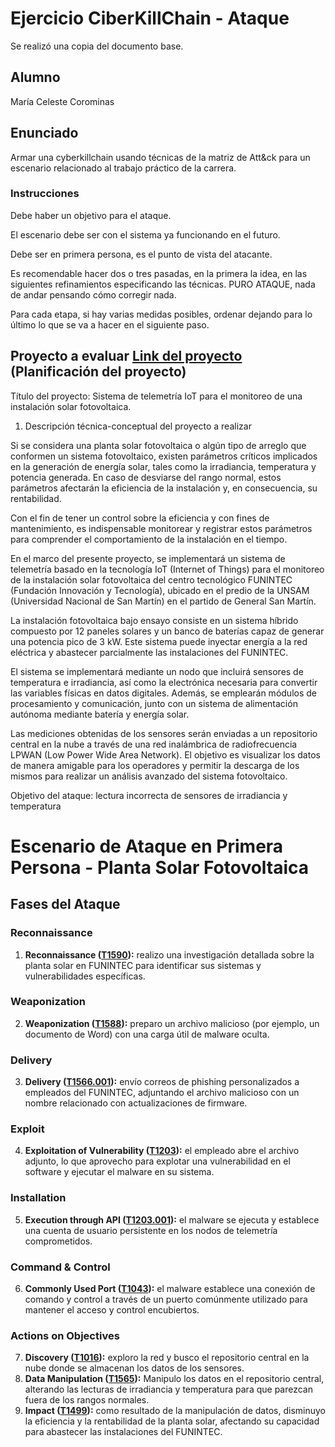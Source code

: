 # Ejercicio CiberKillChain - Ataque

Se realizó una copia del documento base.

## Alumno

María Celeste Corominas

## Enunciado

Armar una cyberkillchain usando técnicas de la matriz de Att&ck para un escenario relacionado al trabajo práctico de la carrera.

### Instrucciones

Debe haber un objetivo para el ataque.

El escenario debe ser con el sistema ya funcionando en el futuro.

Debe ser en primera persona, es el punto de vista del atacante.

Es recomendable hacer dos o tres pasadas, en la primera la idea, en las siguientes refinamientos especificando las técnicas.
PURO ATAQUE, nada de andar pensando cómo corregir nada.

Para cada etapa, si hay varias medidas posibles, ordenar dejando para lo último lo que se va a hacer en el siguiente paso.

## Proyecto a evaluar [Link del proyecto](https://drive.google.com/file/d/13oywnHMYzkZYbOrDkvb4XrXcFceKPUe4/view?usp=drive_link) (Planificación del proyecto)

Título del proyecto: Sistema de telemetría IoT para el monitoreo de una instalación solar fotovoltaica.

1. Descripción técnica-conceptual del proyecto a realizar

Si se considera una planta solar fotovoltaica o algún tipo de arreglo que conformen un sistema fotovoltaico, existen parámetros críticos implicados en la generación de energía solar, tales como la irradiancia, temperatura y potencia generada. En caso de desviarse del rango normal, estos parámetros afectarán la eficiencia de la instalación y, en consecuencia, su rentabilidad.

Con el fin de tener un control sobre la eficiencia y con fines de mantenimiento, es indispensable monitorear y registrar estos parámetros para comprender el comportamiento de la instalación en el tiempo.

En el marco del presente proyecto, se implementará un sistema de telemetría basado en la tecnología IoT (Internet of Things) para el monitoreo de la instalación solar fotovoltaica del centro tecnológico FUNINTEC (Fundación Innovación y Tecnología), ubicado en el predio de la UNSAM (Universidad Nacional de San Martín) en el partido de General San Martín.

La instalación fotovoltaica bajo ensayo consiste en un sistema híbrido compuesto por 12 paneles solares y un banco de baterías capaz de generar una potencia pico de 3 kW. Este sistema puede inyectar energía a la red eléctrica y abastecer parcialmente las instalaciones del FUNINTEC.

El sistema se implementará mediante un nodo que incluirá sensores de temperatura e irradiancia, así como la electrónica necesaria para convertir las variables físicas en datos digitales. Además, se emplearán módulos de procesamiento y comunicación, junto con un sistema de alimentación autónoma mediante batería y energía solar.

Las mediciones obtenidas de los sensores serán enviadas a un repositorio central en la nube a través de una red inalámbrica de radiofrecuencia LPWAN (Low Power Wide Area Network). El objetivo es visualizar los datos de manera amigable para los operadores y permitir la descarga de los mismos para realizar un análisis avanzado del sistema fotovoltaico.

Objetivo del ataque: lectura incorrecta de sensores de irradiancia y temperatura

# Escenario de Ataque en Primera Persona - Planta Solar Fotovoltaica

## Fases del Ataque

### Reconnaissance
1. **Reconnaissance ([T1590](https://attack.mitre.org/techniques/T1590)):** realizo una investigación detallada sobre la planta solar en FUNINTEC para identificar sus sistemas y vulnerabilidades específicas.

### Weaponization
2. **Weaponization ([T1588](https://attack.mitre.org/techniques/T1588)):** preparo un archivo malicioso (por ejemplo, un documento de Word) con una carga útil de malware oculta.

### Delivery
3. **Delivery ([T1566.001](https://attack.mitre.org/techniques/T1566/001)):** envío correos de phishing personalizados a empleados del FUNINTEC, adjuntando el archivo malicioso con un nombre relacionado con actualizaciones de firmware.

### Exploit
4. **Exploitation of Vulnerability ([T1203](https://attack.mitre.org/techniques/T1203)):** el empleado abre el archivo adjunto, lo que aprovecho para explotar una vulnerabilidad en el software y ejecutar el malware en su sistema.

### Installation
5. **Execution through API ([T1203.001](https://attack.mitre.org/techniques/T1203/001)):** el malware se ejecuta y establece una cuenta de usuario persistente en los nodos de telemetría comprometidos.

### Command & Control
6. **Commonly Used Port ([T1043](https://attack.mitre.org/techniques/T1043)):** el malware establece una conexión de comando y control a través de un puerto comúnmente utilizado para mantener el acceso y control encubiertos.

### Actions on Objectives
7. **Discovery ([T1016](https://attack.mitre.org/techniques/T1016)):** exploro la red y busco el repositorio central en la nube donde se almacenan los datos de los sensores.
8. **Data Manipulation ([T1565](https://attack.mitre.org/techniques/T1565)):** Manipulo los datos en el repositorio central, alterando las lecturas de irradiancia y temperatura para que parezcan fuera de los rangos normales.
9. **Impact ([T1499](https://attack.mitre.org/techniques/T1499)):** como resultado de la manipulación de datos, disminuyo la eficiencia y la rentabilidad de la planta solar, afectando su capacidad para abastecer las instalaciones del FUNINTEC.






  

